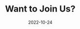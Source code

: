 ---
title: Want to Join Us?
date: 2022-10-24
type: landing

sections:
  - block: hero
    content:
      title: |
        Want to Join Us?
      text: |
        <br>
        
        Aloha! If you are a prospective student interested in joining the Franklin Lab, prior to contacting us please read the following information carefully.
        
        **Graduate Students**
        - Attending graduate school is an important decision that should not be taken lightly. Be honest about why you are planning to attend and identify the best opportunity available to acquire the training and experience that will help you succeed in your scientific career.
        - If you think you might want to work in our lab, first review the activities and publications for overlap with your scientific interests.
        - We are particularly interested in graduate students with prior experience in fisheries science, quantitative ecology, coral reefs, hands-on statistical and field skills, a strong academic record, solid written and verbal communication skills, a love of mathematics, and experience in statistical and GIS software. It also helps to be scientifically curious, self-motivated, and resilient with a good sense of humor. Loving an outdoor, ocean-oriented lifestyle doesn't hurt and will help keep you happy during the challenges of grad school. Surfers always welcome. You must also be (or want to be) a fan of the LA Dodgers. No exceptions. I'm kidding, sort of.
        - If you've followed the above suggestions and still think the Franklin Lab at the Hawaii Institute of Marine Biology looks appealing for graduate school in the Marine Biology
        Graduate Program, then please write an email that includes your educational background and research experience (a CV would be helpful) as well as a brief proposal outline of the type of research that you would be interested to pursue in graduate school. I get a number of emails so don't be offended if I do not respond immediately.
        - For entry to the University of Hawaii at Manoa graduate program as an MS or PhD student, follow the application guidelines at the UH graduate division website.  Be sure to also address the specific Marine Biology graduate program admissions requirements including statement of purpose, GRE, and letters of recommendation and indicate Dr. Erik Franklin as one of your preferred faculty advisors. 
        - If you have applied for graduate admissions, you will typically hear back from UMH by March 15 (Fall admission).  If you have applied, but haven't received a decision, please
        contact graduate admissions.  
        - If you have received an offer of admission from UHM in Marine Biology, and you have indicated clearly in your statement of purpose that you want to work in coral reef ecology, fisheries, or geospatial analysis, then I probably already have your application.  If you don't hear from me, and its been more than four weeks since you received your admission offer, please send me a brief email.

        **Postdoctoral Fellows**
        - Please contact Dr. Franklin directly if you are interested in postdoctoral work in the lab. Note that we do not currently have funding to support post-doctoral fellows.
      align: center

---